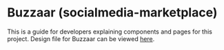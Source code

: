 # Buzzaar (socialmedia-marketplace)
This is a guide for developers explaining components and pages for this project. 
Design file for Buzzaar can be viewed [here](https://www.figma.com/file/5TeTyve0cTgZ2TWIo1FR1Q/Buzzaar?node-id=0%3A1).
